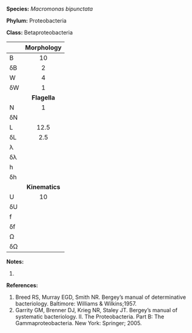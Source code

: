 **Species:** *Macromonas bipunctata*

**Phylum:** Proteobacteria

**Class:** Betaproteobacteria

|    | **Morphology** |
|:-- | :------------: |
| B  | 10 |
| δB | 2 |
| W  | 4 |
| δW | 1 |
|    | **Flagella** |
| N  | 1 |
| δN |  |
| L  | 12.5 |
| δL | 2.5 |
| λ  |  |
| δλ |  |
| h  |  |
| δh |  |
|    | **Kinematics** |
| U  | 10 |
| δU |  |
| f  |  |
| δf |  |
| Ω  |  |
| δΩ |  |

**Notes:**

1.

**References:**

1. Breed RS, Murray EGD, Smith NR.  Bergey’s manual of determinative bacteriology.  Baltimore:  Williams & Wilkins;1957.
1. Garrity GM, Brenner DJ, Krieg NR, Staley JT.  Bergey’s manual of systematic bacteriology. II. The Proteobacteria. Part B: The Gammaproteobacteria.  New York:  Springer; 2005.
